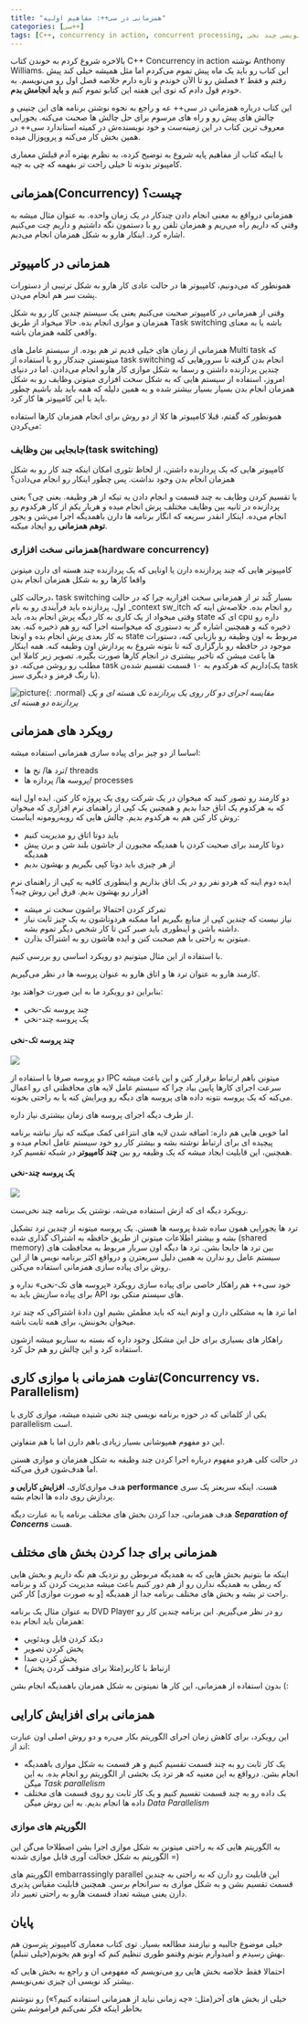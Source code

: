 ```yaml
---
title: "همزمانی در سی++: مفاهیم اولیه"
categories: [سی++]
tags: [C++, concurrency in action, concurrent processing, موازی کاری, همزمانی, سی++, سی++۱۷, چند نخی, برنامه نویسی چند نخی]
---
```



بالاخره شروع کردم به خوندن کتاب C++ Concurrency in action نوشته 
Anthony Williams. این کتاب رو باید یک ماه پیش تموم می‌کردم اما مثل همیشه
خیلی کند پیش رفتم و فقط ۲ فصلش رو تا الآن خوندم و تازه دارم خلاصه فصل 
اول رو می‌نویسم. به خودم قول دادم که توی این هفته این کتابو تموم کنم و **باید انجامش بدم**.

این کتاب درباره همزمانی در سی++ عه و راجع به نحوه نوشتن برنامه های 
این چنینی و چالش های پیش رو و راه های مرسوم برای حل چالش ها صحبت می‌کنه.
یجورایی معروف ترین کتاب در این زمینه‌ست و خود نویسنده‌ش در کمیته 
استاندارد سی++ در همین بخش کار می‌کنه و پروپوزال میده.

با اینکه کتاب از مفاهیم پایه شروع به توضیح کرده، به نظرم بهتره آدم 
قبلش معماری کامپیوتر بدونه تا خیلی راحت تر بفهمه که چی به چیه.

## همزمانی(Concurrency) چیست؟

همزمانی درواقع به معنی انجام دادن چندکار در یک زمان واحده. به عنوان 
مثال میشه به وقتی که داریم راه می‌ریم و همزمان تلفن رو با دستمون نگه 
داشتیم و داریم چت می‌کنیم اشاره کرد. اینکار هارو به شکل همزمان انجام 
می‌دیم.

## همزمانی در کامپیوتر

همونطور که می‌دونیم، کامپیوتر ها در حالت عادی کار هارو به شکل ترتیبی از دستورات پشت سر هم انجام می‌دن. 

وقتی از همزمانی در کامپیوتر صحبت می‌کنیم یعنی یک سیستم چندین کار رو 
به شکل همزمان و موازی انجام بده. حالا میخواد از طریق Task switching باشه
یا به معنای واقعی کلمه همزمان باشه.

همزمانی از زمان های خیلی قدیم تر هم بوده. از سیستم عامل های Multi 
task که میتونستن چندکار رو با استفاده از task switching انجام بدن گرفته 
تا سرورهایی که چندین پردازنده داشتن و رسما به شکل موازی کار هارو انجام 
می‌دادن. اما در دنیای امروز، استفاده از سیستم هایی که به شکل سخت افزاری 
میتونن وظایف رو به شکل همزمان انجام بدن بسیار بسیار بیشتر شده و به همین 
دلیله که همه باید بلد باشیم چطور باید با این کامپیوتر ها کار کرد.

همونطور که گفتم، قبلا کامپیوتر ها کلا از دو روش برای انجام همزمان کارها استفاده می‌کردن: 

### جابجایی بین وظایف(task switching)

کامپیوتر هایی که یک پردازنده داشتن، از لحاظ تئوری امکان اینکه چند کار
رو به شکل همزمان انجام بدن وجود نداشت. پس چطور اینکار رو انجام می‌دادن؟

با تقسیم کردن وظایف به چند قسمت و انجام دادن یه تیکه از هر وظیفه. 
یعنی چی؟ یعنی پردازنده در ثانیه بین وظایف مختلف پرش انجام میده و هربار 
یکم از کار هرکدوم رو انجام می‌ده. اینکار انقدر سریعه که انگار برنامه ها 
دارن باهمدیگه اجرا می‌شن و یجور **توهم همزمانی** رو ایجاد میکنه.

### همزمانی سخت افزاری(hardware concurrency)

کامپیوتر هایی که چند پردازنده دارن یا اونایی که یک پردازنده چند هسته ای دارن میتونن واقعا کارها رو به شکل همزمان انجام بدن

درحالت کلی، task switching بسیار کُند تر از همزمانی سخت افزاریه چرا که در حالت اول، پردازنده باید فرآیندی رو به نام _context sw_itch
رو انجام بده. خلاصه‌ش اینه که وقتی میخواد از یک کاری به کار دیگه پرش 
انجام بده، باید state ای که cpu داره رو ذخیره کنه و همچنین اشاره گر به 
دستوری که میخواسته اجرا کنه رو هم ذخیره کنه. بعد به کار بعدی پرش انجام 
بده و اونجا state مربوط به اون وظیفه رو بازیابی کنه، دستورات موجود در 
حافظه رو بارگزاری کنه تا بتونه شروع به پردازش اون وظیفه کنه. همه اینکار 
ها باعث میشن که تاخیر بیشتری در انجام کارها صورت بگیره. تصویر زیر کاملا 
این مطلب رو روشن می‌کنه. دو task داریم که هرکدوم به ۱۰ قسمت تقسیم 
شده‌ن(یک task با رنگ قرمز و دیگری سبز).

![picture](https://mark.nl.tab.digital/s/JQTsQntcTBLrRig/preview){: .normal}
_مقایسه اجرای دو کار روی یک پردازنده تک هسته ای و یک پردازنده دو هسته ای_

## رویکرد های همزمانی

اساسا از دو چیز برای پیاده سازی همزمانی استفاده میشه: 

+ ترد ها/ نخ ها/ threads
+ پروسه ها/ پردازه ها/ processes

دو کارمند رو تصور کنید که میخوان در یک شرکت روی یک پروژه کار کنن. 
ایده اول اینه که به هرکدوم یک اتاق جدا بدیم و همچنین یک کپی از راهنمای 
نرم افزاری که میخوان روش کار کنن هم به هرکدوم بدیم. چالش هایی که 
روبه‌رومونه ایناست:

+ باید دوتا اتاق رو مدیریت کنیم
+ دوتا کارمند برای صحبت کردن با همدیگه مجبورن از جاشون بلند شن و برن پیش همدیگه
+ از هر چیزی باید دوتا کپی بگیریم و بهشون بدیم

ایده دوم اینه که هردو نفر رو در یک اتاق بذاریم و اینطوری کافیه یه کپی از راهنمای نرم افزار رو بهشون بدیم. فرق این روش چیه؟

+ تمرکز کردن احتمالا براشون سخت تر میشه
+ نیاز نیست که چندین
	 کپی از منابع بگیریم اما ممکنه هردوتاشون به یک چیز ثابت نیاز داشته باشن و
	 اینطوری باید صبر کنن تا کار شخص دیگر تموم بشه.
+ میتونن به راحتی با هم صحبت کنن و ایده هاشون رو به اشتراک بذارن.

با استفاده از این مثال میتونیم دو رویکرد اساسی رو بررسی کنیم.

کارمند هارو به عنوان ترد ها و اتاق هارو به عنوان پروسه ها در نظر می‌گیریم. 

بنابراین دو رویکرد ما به این صورت خواهند بود:

+ چند پروسه تک-نخی
+ یک پروسه چند-نخی

#### چند پروسه تک-نخی

![](https://seedpuller.space/wp-content/uploads/2020/09/image-2.png)

دو پروسه صرفا با استفاده از IPC میتونن باهم ارتباط برقرار کنن و این 
باعث میشه سرعت اجرای کارها پایین بیاد چرا که سیستم عامل لایه های محافظتی
ای رو اعمال می‌کنه که یک پروسه نتونه داده های پروسه های دیگه رو ویرایش 
کنه یا به راحتی بخونه.

از طرف دیگه اجرای پروسه های زمان بیشتری نیاز داره.

اما خوبی هایی هم داره: اضافه شدن لایه های انتزاعی کمک میکنه که نیاز 
نباشه برنامه پیچیده ای برای ارتباط نوشته بشه و بیشتر کار رو خود سیستم 
عامل انجام میده و همچنین، این قابلیت ایجاد میشه که یک وظیفه رو بین **چند کامپیوتر‌** در شبکه تقسیم کرد.

#### یک پروسه چند-نخی

![](https://seedpuller.space/wp-content/uploads/2020/09/image-3.png)

رویکرد دیگه ای که ازش استفاده می‌شه، نوشتن یک برنامه چند نخی‌ست.

ترد ها یجورایی همون ساده شدهٔ پروسه ها هستن. یک پروسه میتونه از چندین
ترد تشکیل بشه و بیشتر اطلاعات میتونن از طریق حافظه به اشتراک گذاری شده 
(shared memory) بین ترد ها جابجا بشن. ترد ها دیگه اون سربار مربوط به 
محافظت های سیستم عامل رو ندارن به همین دلیل سریعترن و درواقع اکثر برنامه
نویس ها از این روش برای پیاده سازی همزمانی استفاده می‌کنن.

خود سی++ هم راهکار خاصی برای پیاده سازی رویکرد «پروسه های تک-نخی» نداره و برای پیاده سازیش باید به API های سیستم متکی بود.

اما ترد ها یه مشکلی دارن و اونم اینه که باید مطمئن بشیم اون دادهٔ اشتراکی که چند ترد میخوان بخوننش، برای همه ثابت باشه. 

راهکار های بسیاری برای حل این مشکل وجود داره که بسته به سناریو میشه ازشون استفاده کرد و این چالش رو هم حل کرد.

## تفاوت همزمانی با موازی کاری(Concurrency vs. Parallelism)

یکی از کلماتی که در حوزه برنامه نویسی چند نخی شنیده میشه، موازی کاری یا parallelism است.

این دو مفهوم همپوشانی بسیار زیادی باهم دارن اما با هم متفاوتن. 

در حالت کلی هردو مفهوم درباره اجرا کردن چند وظیفه به شکل همزمان و موازی هستن اما هدف‌شون فرق می‌کنه.

هدف موازی‌کاری، **افزایش کارایی و performance** هست. اینکه سریعتر یک سری پردازش روی داده ها انجام بشه.

هدف همزمانی، جدا کردن بخش های مختلف برنامه یا به عبارت دیگه _**Separation of Concerns**_ هست.

## همزمانی برای جدا کردن بخش های مختلف

اینکه ما بتونیم بخش هایی که به همدیگه مربوطن رو نزدیک هم نگه داریم و 
بخش هایی که ربطی به همدیگه ندارن رو از هم دور کنیم باعث میشه مدیریت کردن
کد و برنامه راحت تر بشه و بخش های مختلف برنامه جدا از همدیگه [و به صورت
موازی] کار کنن. 

به عنوان مثال یک برنامه DVD Player رو در نظر می‌گیریم. این برنامه چندین کار رو همزمان باید انجام بده:

+ دیکد کردن فایل ویدئویی
+ پخش کردن تصویر
+ پخش کردن صدا
+ ارتباط با کاربر(مثلا برای متوقف کردن پخش)

بدون استفاده از همزمانی، این کار ها نمیتونن به شکل همزمان باهمدیگه انجام بشن (:

## همزمانی برای افزایش کارایی

این رویکرد، برای کاهش زمان اجرای الگوریتم بکار می‌ره و دو روش اصلی اون عبارت اند از:

+ یک کار ثابت رو به چند قسمت تقسیم کنیم و هر قسمت به شکل موازی 
	باهمدیگه انجام بشن. درواقع به این معنیه که هر ترد یک بخشی از الگوریتم رو
	 انجام بده. به این میگن _Task parallelism_
+ یک داده رو به چند قسمت تقسیم کنیم و یک کار ثابت رو روی قسمت های مختلف داده ها انجام بدیم. به این روش میگن _Data Parallelism_

### الگوریتم های موازی

به الگوریتم هایی که به راحتی میتونن به شکل موازی اجرا بشن اصطلاحا می‌گن این الگوریتم به شکل خجالت آوری قابل موازی شدنه =)

الگوریتم های embarrassingly parallel این قابلیت رو دارن که به راحتی 
به چندین قسمت تقسیم بشن و به شکل موازی به سرانجام برسن. همچنین قابلیت 
مقیاس پذیری دارن یعنی میشه تعداد قسمت هارو به راحتی تغییر داد.

## پایان

خیلی موضوع جالبیه و نیازمند مطالعه بسیار. توی کتاب معماری کامپیوتر 
پترسون هم بهش رسیدم و امیدوارم بتونم وقتمو طوری تنظیم کنم که اونو هم 
بخونم(خیلی تنبلم). 

احتمالا فقط خلاصه بخش هایی رو می‌نویسم که مفهومی ان و راجع به بخش هایی که بیشتر کد نویسی ان چیزی نمی‌نویسم.

خیلی از بخش های آخر(مثل: «چه زمانی نباید از همزمانی استفاده کنیم؟»)  رو ننوشتم بخاطر اینکه فکر نمی‌کنم فراموشم بشن 
